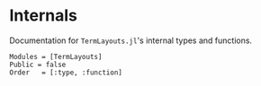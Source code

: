 # Internals

Documentation for `TermLayouts.jl`'s internal types and functions.

```@autodocs
Modules = [TermLayouts]
Public = false
Order   = [:type, :function]
```
